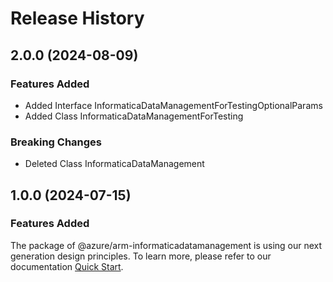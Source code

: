 # Release History
    
## 2.0.0 (2024-08-09)
    
### Features Added

  - Added Interface InformaticaDataManagementForTestingOptionalParams
  - Added Class InformaticaDataManagementForTesting

### Breaking Changes

  - Deleted Class InformaticaDataManagement
    
    
## 1.0.0 (2024-07-15)

### Features Added

The package of @azure/arm-informaticadatamanagement is using our next generation design principles. To learn more, please refer to our documentation [Quick Start](https://aka.ms/azsdk/js/mgmt/quickstart).
